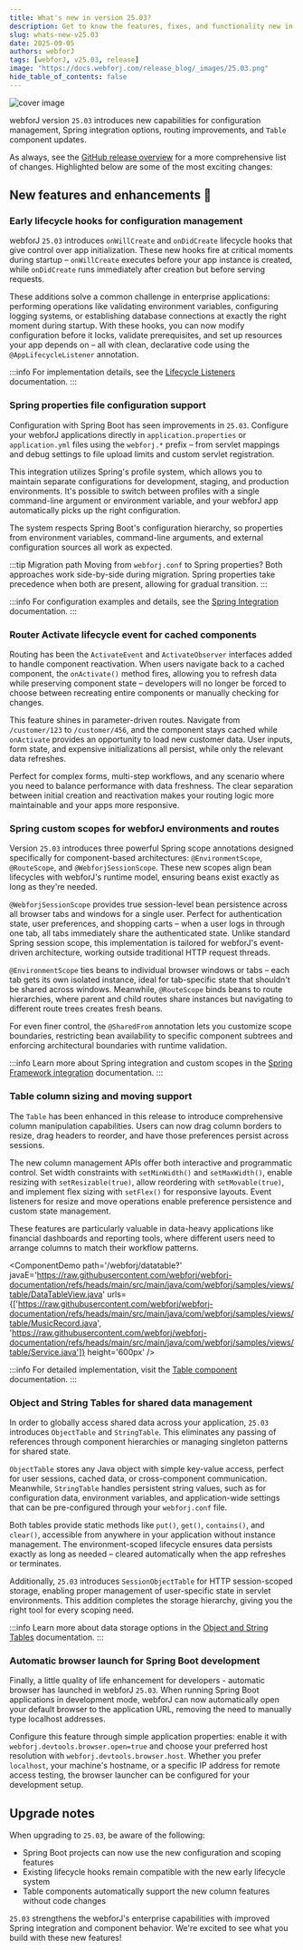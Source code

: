 ```yaml
---
title: What's new in version 25.03?
description: Get to know the features, fixes, and functionality new in webforJ version 25.03.
slug: whats-new-v25.03
date: 2025-09-05
authors: webforJ
tags: [webforJ, v25.03, release]
image: "https://docs.webforj.com/release_blog/_images/25.03.png"
hide_table_of_contents: false
---
```


![cover image](/release_blog/_images/25.03.png)

webforJ version `25.03` introduces new capabilities for configuration management, Spring integration options, routing improvements, and `Table` component updates.

<!-- truncate -->

As always, see the [GitHub release overview](https://github.com/webforj/webforj/releases/tag/25.03) for a more comprehensive list of changes. Highlighted below are some of the most exciting changes:

## New features and enhancements 🎉

### Early lifecycle hooks for configuration management

webforJ `25.03` introduces `onWillCreate` and `onDidCreate` lifecycle hooks that give control over app initialization. These new hooks fire at critical moments during startup – `onWillCreate` executes before your app instance is created, while `onDidCreate` runs immediately after creation but before serving requests.

These additions solve a common challenge in enterprise applications: performing operations like validating environment variables, configuring logging systems, or establishing database connections at exactly the right moment during startup. With these hooks, you can now modify configuration before it locks, validate prerequisites, and set up resources your app depends on – all with clean, declarative code using the `@AppLifecycleListener` annotation.

:::info
For implementation details, see the [Lifecycle Listeners](/docs/advanced/lifecycle-listeners) documentation.
:::

### Spring properties file configuration support

Configuration with Spring Boot has seen improvements in `25.03`. Configure your webforJ applications directly in `application.properties` or `application.yml` files using the `webforj.*` prefix – from servlet mappings and debug settings to file upload limits and custom servlet registration.

This integration utilizes Spring's profile system, which allows you to maintain separate configurations for development, staging, and production environments. It's possible to switch between profiles with a single command-line argument or environment variable, and your webforJ app automatically picks up the right configuration. 

The system respects Spring Boot's configuration hierarchy, so properties from environment variables, command-line arguments, and external configuration sources all work as expected.

:::tip Migration path
Moving from `webforj.conf` to Spring properties? Both approaches work side-by-side during migration. Spring properties take precedence when both are present, allowing for gradual transition.
:::

:::info
For configuration examples and details, see the [Spring Integration](/docs/integrations/spring/overview) documentation.
:::

### Router Activate lifecycle event for cached components

Routing has been the `ActivateEvent` and `ActivateObserver` interfaces added to handle component reactivation. When users navigate back to a cached component, the `onActivate()` method fires, allowing you to refresh data while preserving component state – developers will no longer be forced to choose between recreating entire components or manually checking for changes.

This feature shines in parameter-driven routes. Navigate from `/customer/123` to `/customer/456`, and the component stays cached while `onActivate` provides an opportunity to load new customer data. User inputs, form state, and expensive initializations all persist, while only the relevant data refreshes.

Perfect for complex forms, multi-step workflows, and any scenario where you need to balance performance with data freshness. The clear separation between initial creation and reactivation makes your routing logic more maintainable and your apps more responsive.

### Spring custom scopes for webforJ environments and routes

Version `25.03` introduces three powerful Spring scope annotations designed specifically for component-based architectures: `@EnvironmentScope`, `@RouteScope`, and `@WebforjSessionScope`. These new scopes align bean lifecycles with webforJ's runtime model, ensuring beans exist exactly as long as they're needed.

`@WebforjSessionScope` provides true session-level bean persistence across all browser tabs and windows for a single user. Perfect for authentication state, user preferences, and shopping carts – when a user logs in through one tab, all tabs immediately share the authenticated state. Unlike standard Spring session scope, this implementation is tailored for webforJ's event-driven architecture, working outside traditional HTTP request threads.

`@EnvironmentScope` ties beans to individual browser windows or tabs – each tab gets its own isolated instance, ideal for tab-specific state that shouldn't be shared across windows. Meanwhile, `@RouteScope` binds beans to route hierarchies, where parent and child routes share instances but navigating to different route trees creates fresh beans.

For even finer control, the `@SharedFrom` annotation lets you customize scope boundaries, restricting bean availability to specific component subtrees and enforcing architectural boundaries with runtime validation.

:::info
Learn more about Spring integration and custom scopes in the [Spring Framework integration](/docs/integrations/spring/overview) documentation.
:::

### Table column sizing and moving support

The `Table` has been enhanced in this release to introduce comprehensive column manipulation capabilities. Users can now drag column borders to resize, drag headers to reorder, and have those preferences persist across sessions. 

The new column management APIs offer both interactive and programmatic control. Set width constraints with `setMinWidth()` and `setMaxWidth()`, enable resizing with `setResizable(true)`, allow reordering with `setMovable(true)`, and implement flex sizing with `setFlex()` for responsive layouts. Event listeners for resize and move operations enable preference persistence and custom state management.

These features are particularly valuable in data-heavy applications like financial dashboards and reporting tools, where different users need to arrange columns to match their workflow patterns.

<ComponentDemo 
path='/webforj/datatable?' 
javaE='https://raw.githubusercontent.com/webforj/webforj-documentation/refs/heads/main/src/main/java/com/webforj/samples/views/table/DataTableView.java'
urls={['https://raw.githubusercontent.com/webforj/webforj-documentation/refs/heads/main/src/main/java/com/webforj/samples/views/table/MusicRecord.java', 
'https://raw.githubusercontent.com/webforj/webforj-documentation/refs/heads/main/src/main/java/com/webforj/samples/views/table/Service.java']}
height='600px'
/>

:::info
For detailed implementation, visit the [Table component](/docs/components/table/overview) documentation.
:::

### Object and String Tables for shared data management

In order to globally access shared data across your application, `25.03` introduces `ObjectTable` and `StringTable`. This eliminates any passing of references through component hierarchies or managing singleton patterns for shared state.

`ObjectTable` stores any Java object with simple key-value access, perfect for user sessions, cached data, or cross-component communication. Meanwhile, `StringTable` handles persistent string values, such as for configuration data, environment variables, and application-wide settings that can be pre-configured through your `webforj.conf` file.

Both tables provide static methods like `put()`, `get()`, `contains()`, and `clear()`, accessible from anywhere in your application without instance management. The environment-scoped lifecycle ensures data persists exactly as long as needed – cleared automatically when the app refreshes or terminates.

Additionally, `25.03` introduces `SessionObjectTable` for HTTP session-scoped storage, enabling proper management of user-specific state in servlet environments. This addition completes the storage hierarchy, giving you the right tool for every scoping need.

:::info
Learn more about data storage options in the [Object and String Tables](/docs/advanced/object-string-tables) documentation.
:::

### Automatic browser launch for Spring Boot development

Finally, a little quality of life enhancement for developers - automatic browser has launched in webforJ `25.03`. When running Spring Boot applications in development mode, webforJ can now automatically open your default browser to the application URL, removing the need to manually type localhost addresses.

Configure this feature through simple application properties: enable it with `webforj.devtools.browser.open=true` and choose your preferred host resolution with `webforj.devtools.browser.host`. Whether you prefer `localhost`, your machine's hostname, or a specific IP address for remote access testing, the browser launcher can be configured for your development setup.

## Upgrade notes

When upgrading to `25.03`, be aware of the following:

- Spring Boot projects can now use the new configuration and scoping features
- Existing lifecycle hooks remain compatible with the new early lifecycle system
- Table components automatically support the new column features without code changes

`25.03` strengthens the webforJ's enterprise capabilities with improved Spring integration and component behavior. We're excited to see what you build with these new features!